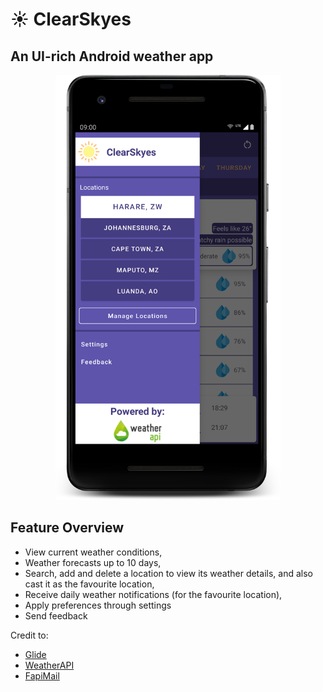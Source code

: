 # :sunny: ClearSkyes
## An UI-rich Android weather app

<p align="center">
  <img src="https://github.com/AfricanBongo/ClearSkyes/blob/master/github-markdown/drawer_open.png" width="360" height="680" />
</p>

## Feature Overview 
- View current weather conditions,
- Weather forecasts up to 10 days,
- Search, add and delete a location to view its weather details, and also cast it as the favourite location,
- Receive daily weather notifications (for the favourite location),
- Apply preferences through settings
- Send feedback



<p>
Credit to:
</p>

- [Glide](https://github.com/bumptech/glide)
- [WeatherAPI](https://www.weatherapi.com)
- [FapiMail](https://rapidapi.com/fapi/api/fapimail)
